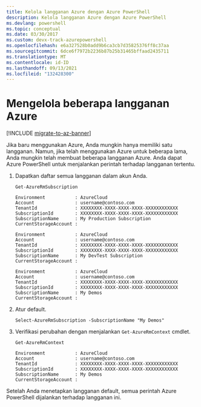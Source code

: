 ```yaml
---
title: Kelola langganan Azure dengan Azure PowerShell
description: Kelola langganan Azure dengan Azure PowerShell
ms.devlang: powershell
ms.topic: conceptual
ms.date: 03/30/2017
ms.custom: devx-track-azurepowershell
ms.openlocfilehash: e6a327528b0add9b6ca3cb7d35825376ff8c37aa
ms.sourcegitcommit: 6dce6f7972b2236b87b25b31465bffaad2435711
ms.translationtype: MT
ms.contentlocale: id-ID
ms.lasthandoff: 09/13/2021
ms.locfileid: "132428300"
---
```

# <a name="manage-multiple-azure-subscriptions"></a>Mengelola beberapa langganan Azure

[!INCLUDE [migrate-to-az-banner](../../includes/migrate-to-az-banner.md)]

Jika baru menggunakan Azure, Anda mungkin hanya memiliki satu langganan. Namun, jika telah menggunakan Azure untuk beberapa lama, Anda mungkin telah membuat beberapa langganan Azure. Anda dapat Azure PowerShell untuk menjalankan perintah terhadap langganan tertentu.

1. Dapatkan daftar semua langganan dalam akun Anda.

    ```azurepowershell-interactive
    Get-AzureRmSubscription
    ```

    ```output
    Environment           : AzureCloud
    Account               : username@contoso.com
    TenantId              : XXXXXXXX-XXXX-XXXX-XXXX-XXXXXXXXXXXX
    SubscriptionId        : XXXXXXXX-XXXX-XXXX-XXXX-XXXXXXXXXXXX
    SubscriptionName      : My Production Subscription
    CurrentStorageAccount :

    Environment           : AzureCloud
    Account               : username@contoso.com
    TenantId              : XXXXXXXX-XXXX-XXXX-XXXX-XXXXXXXXXXXX
    SubscriptionId        : XXXXXXXX-XXXX-XXXX-XXXX-XXXXXXXXXXXX
    SubscriptionName      : My DevTest Subscription
    CurrentStorageAccount :

    Environment           : AzureCloud
    Account               : username@contoso.com
    TenantId              : XXXXXXXX-XXXX-XXXX-XXXX-XXXXXXXXXXXX
    SubscriptionId        : XXXXXXXX-XXXX-XXXX-XXXX-XXXXXXXXXXXX
    SubscriptionName      : My Demos
    CurrentStorageAccount :
    ```

2. Atur default.

    ```azurepowershell-interactive
    Select-AzureRmSubscription -SubscriptionName "My Demos"
    ```

3. Verifikasi perubahan dengan menjalankan `Get-AzureRmContext` cmdlet.

    ```azurepowershell-interactive
    Get-AzureRmContext
    ```

    ```output
    Environment           : AzureCloud
    Account               : username@contoso.com
    TenantId              : XXXXXXXX-XXXX-XXXX-XXXX-XXXXXXXXXXXX
    SubscriptionId        : XXXXXXXX-XXXX-XXXX-XXXX-XXXXXXXXXXXX
    SubscriptionName      : My Demos
    CurrentStorageAccount :
    ```

Setelah Anda menetapkan langganan default, semua perintah Azure PowerShell dijalankan terhadap langganan ini.
